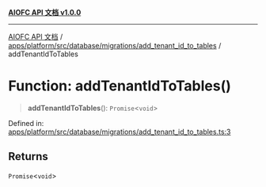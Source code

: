 [**AIOFC API 文档 v1.0.0**](../../../../../../../README.md)

***

[AIOFC API 文档](../../../../../../../modules.md) / [apps/platform/src/database/migrations/add\_tenant\_id\_to\_tables](../README.md) / addTenantIdToTables

# Function: addTenantIdToTables()

> **addTenantIdToTables**(): `Promise`\<`void`\>

Defined in: [apps/platform/src/database/migrations/add\_tenant\_id\_to\_tables.ts:3](https://github.com/aiofc-nx/aiofc-server-20250113/blob/c42968e9d610c830827b0ce80268360670d99c8b/apps/platform/src/database/migrations/add_tenant_id_to_tables.ts#L3)

## Returns

`Promise`\<`void`\>
